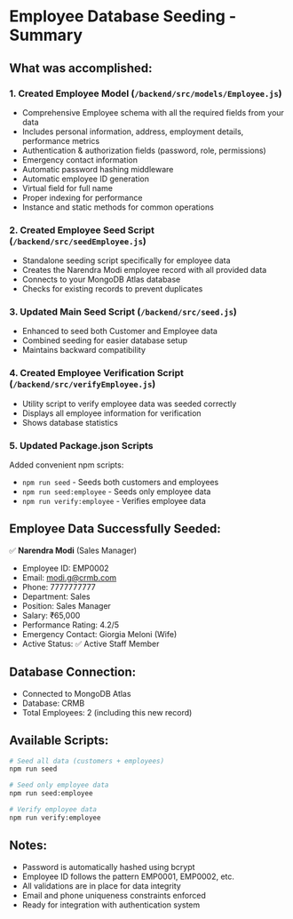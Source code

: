 # Employee Database Seeding - Summary

## What was accomplished:

### 1. Created Employee Model (`/backend/src/models/Employee.js`)
- Comprehensive Employee schema with all the required fields from your data
- Includes personal information, address, employment details, performance metrics
- Authentication & authorization fields (password, role, permissions)
- Emergency contact information
- Automatic password hashing middleware
- Automatic employee ID generation
- Virtual field for full name
- Proper indexing for performance
- Instance and static methods for common operations

### 2. Created Employee Seed Script (`/backend/src/seedEmployee.js`)
- Standalone seeding script specifically for employee data
- Creates the Narendra Modi employee record with all provided data
- Connects to your MongoDB Atlas database
- Checks for existing records to prevent duplicates

### 3. Updated Main Seed Script (`/backend/src/seed.js`)
- Enhanced to seed both Customer and Employee data
- Combined seeding for easier database setup
- Maintains backward compatibility

### 4. Created Employee Verification Script (`/backend/src/verifyEmployee.js`)
- Utility script to verify employee data was seeded correctly
- Displays all employee information for verification
- Shows database statistics

### 5. Updated Package.json Scripts
Added convenient npm scripts:
- `npm run seed` - Seeds both customers and employees
- `npm run seed:employee` - Seeds only employee data
- `npm run verify:employee` - Verifies employee data

## Employee Data Successfully Seeded:

✅ **Narendra Modi** (Sales Manager)
- Employee ID: EMP0002
- Email: modi.g@crmb.com
- Phone: 7777777777
- Department: Sales
- Position: Sales Manager
- Salary: ₹65,000
- Performance Rating: 4.2/5
- Emergency Contact: Giorgia Meloni (Wife)
- Active Status: ✅ Active Staff Member

## Database Connection:
- Connected to MongoDB Atlas
- Database: CRMB
- Total Employees: 2 (including this new record)

## Available Scripts:
```bash
# Seed all data (customers + employees)
npm run seed

# Seed only employee data
npm run seed:employee

# Verify employee data
npm run verify:employee
```

## Notes:
- Password is automatically hashed using bcrypt
- Employee ID follows the pattern EMP0001, EMP0002, etc.
- All validations are in place for data integrity
- Email and phone uniqueness constraints enforced
- Ready for integration with authentication system